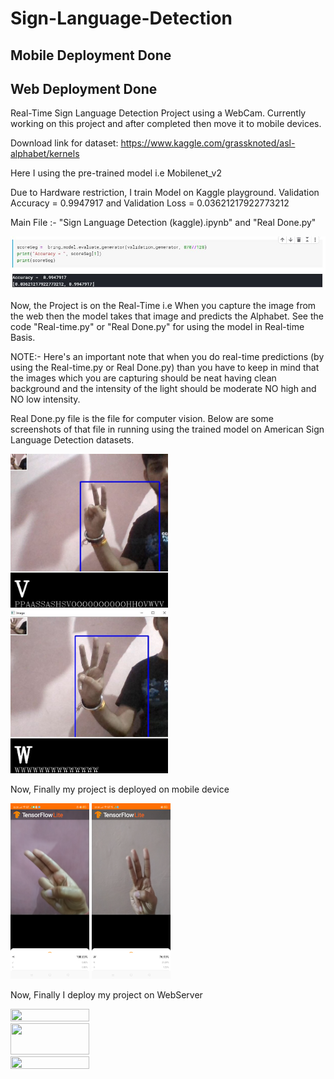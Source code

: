 # Sign-Language-Detection
## Mobile Deployment Done
## Web Deployment Done

Real-Time Sign Language Detection Project using a WebCam.
Currently working on this project and after completed then move it to mobile devices.

Download link for dataset: https://www.kaggle.com/grassknoted/asl-alphabet/kernels

Here I using the pre-trained model i.e Mobilenet_v2

Due to Hardware restriction, I train Model on Kaggle playground.
Validation Accuracy = 0.9947917 and Validation Loss = 0.03621217922773212

Main File :- "Sign Language Detection (kaggle).ipynb" and "Real Done.py"

![](validation%20score.JPG)

Now, the Project is on the Real-Time i.e When you capture the image from the web then the model takes that image and predicts the Alphabet.
See the code "Real-time.py" or "Real Done.py" for using the model in Real-time Basis.

NOTE:- Here's an important note that when you do real-time predictions (by using the Real-time.py or Real Done.py) than you have to keep in mind that the images which you are capturing should be neat having clean background and the intensity of the light should be moderate NO high and NO low intensity.

Real Done.py file is the file for computer vision. Below are some screenshots of that file in running using the trained model on American Sign Language Detection datasets.

<img src="Capture2.jpg" width=50% height=50%>
<img src="Capture1.jpg" width=50% height=50%>

Now, Finally my project is deployed on mobile device

<img src="H_pred.png" width=25% height=25%>
<img src="W_pred.png" width=25% height=25%>

Now, Finally I deploy my project on WebServer

<img src="WebServer1.png" width=50% height=50%>
<img src="WebServer2.png" width=50% height=50>
<img src="WebServer3.png" width=50% height=50%>
